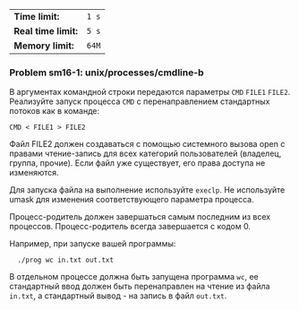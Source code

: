 |                      |       |
|----------------------|-------|
| **Time limit:**      | `1 s` |
| **Real time limit:** | `5 s` |
| **Memory limit:**    | `64M` |


### Problem sm16-1: unix/processes/cmdline-b

В аргументах командной строки передаются параметры `CMD` `FILE1`
`FILE2`. Реализуйте запуск процесса `CMD` с перенаправлением
стандартных потоков как в команде:

    
    
    CMD < FILE1 > FILE2
    

Файл FILE2 должен создаваться с помощью системного вызова open с
правами чтение-запись для всех категорий пользователей (владелец,
группа, прочие). Если файл уже существует, его права доступа не
изменяются.

Для запуска файла на выполнение используйте `execlp`. Не
используйте umask для изменения соответствующего параметра
процесса.

Процесс-родитель должен завершаться самым последним из всех
процессов. Процесс-родитель всегда завершается с кодом 0.

Например, при запуске вашей программы:

    
    
      ./prog wc in.txt out.txt
    

В отдельном процессе должна быть запущена программа `wc`, ее
стандартный ввод должен быть перенаправлен на чтение из файла
`in.txt`, а стандартный вывод - на запись в файл `out.txt`.

